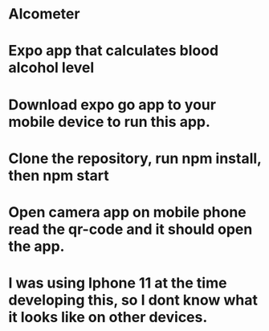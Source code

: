 # Alcometer
# Expo app that calculates blood alcohol level
# Download expo go app to your mobile device to run this app.
# Clone the repository, run npm install, then npm start
# Open camera app on mobile phone read the qr-code and it should open the app.
# I was using Iphone 11 at the time developing this, so I dont know what it looks like on other devices.
